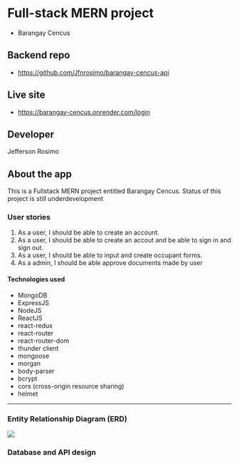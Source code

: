 # Full-stack MERN project

- Barangay Cencus

## Backend repo

- https://github.com/Jfnrosimo/barangay-cencus-api

## Live site

- https://barangay-cencus.onrender.com/login

## Developer

Jefferson Rosimo

## About the app

This is a Fullstack MERN project entitled Barangay Cencus. Status of this project is still underdevelopment

### User stories

1. As a user, I should be able to create an account.
2. As a user, I should be able to create an accout and be able to sign in and sign out.
3. As a user, I should be able to input and create occupant forms.
4. As a admin, I should be able approve documents made by user

#### Technologies used

- MongoDB
- ExpressJS
- NodeJS
- ReactJS
- react-redux
- react-router
- react-router-dom
- thunder client
- mongoose
- morgan
- body-parser
- bcrypt
- cors (cross-origin resource sharing)
- helmet

---

### Entity Relationship Diagram (ERD)

![](./client/src/assets/bc-ERD.png)

### Database and API design
